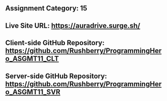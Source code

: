 ## Assignment Category: 15
## Live Site URL: https://auradrive.surge.sh/
## Client-side GitHub Repository: https://github.com/Rushberry/ProgrammingHero_ASGMT11_CLT
## Server-side GitHub Repository: https://github.com/Rushberry/ProgrammingHero_ASGMT11_SVR
